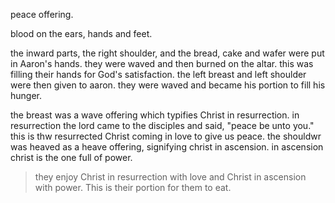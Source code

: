 peace offering.

blood on the ears, hands and feet.

the inward parts, the right shoulder, and the bread, cake and wafer were put in Aaron's hands. they were waved and then burned on the altar. this was filling their hands for God's satisfaction. the left breast and left shoulder were then given to aaron. they were waved and became his portion to fill his hunger.

the breast was a wave offering which typifies Christ in resurrection. in resurrection the lord came to the disciples and said, "peace be unto you." this is thw resurrected Christ coming in love to give us peace. the shouldwr was heaved as a heave offering, signifying christ in ascension. in ascension christ is the one full of power.

> they enjoy Christ in resurrection with love and Christ in ascension with power. This is their portion for them to eat.

